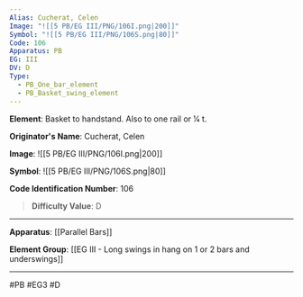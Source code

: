 ```yaml
---
Alias: Cucherat, Celen
Image: "![[5 PB/EG III/PNG/106I.png|200]]"
Symbol: "![[5 PB/EG III/PNG/106S.png|80]]"
Code: 106
Apparatus: PB
EG: III
DV: D
Type:
  - PB_One_bar_element
  - PB_Basket_swing_element
---
```

**Element**: Basket to handstand. Also to one rail or 1⁄4 t.

**Originator's Name**: Cucherat, Celen

**Image**:
![[5 PB/EG III/PNG/106I.png|200]]

**Symbol**:
![[5 PB/EG III/PNG/106S.png|80]]

**Code Identification Number**: 106

>**Difficulty Value**: D

___
**Apparatus**: [[Parallel Bars]]

**Element Group**: [[EG III - Long swings in hang on 1 or 2 bars and underswings]]
___
#PB #EG3 #D
